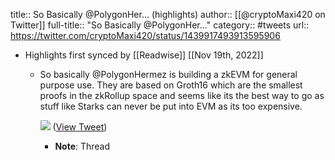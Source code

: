 title:: So Basically @PolygonHer... (highlights)
author:: [[@cryptoMaxi420 on Twitter]]
full-title:: "So Basically @PolygonHer..."
category:: #tweets
url:: https://twitter.com/cryptoMaxi420/status/1439917493913595906

- Highlights first synced by [[Readwise]] [[Nov 19th, 2022]]
	- So basically @PolygonHermez is building a zkEVM for general purpose use. They are based on Groth16 which are the smallest proofs in the zkRollup space and seems like its the best way to go as stuff like Starks can never be put into EVM as its too expensive. 
	  
	  ![](https://pbs.twimg.com/media/E_ucx_aXsAAMkj3.jpg) ([View Tweet](https://twitter.com/cryptoMaxi420/status/1439917493913595906))
		- **Note**: Thread